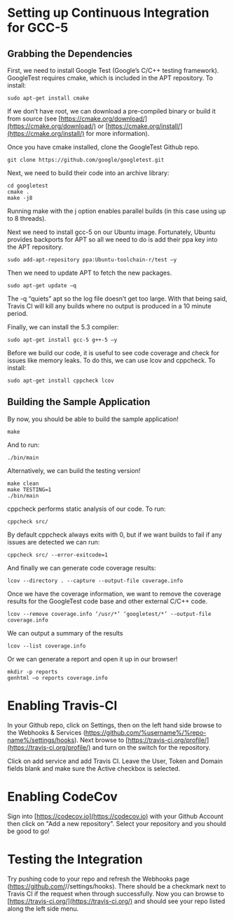 # Setting up Continuous Integration for GCC-5

## Grabbing the Dependencies

First, we need to install Google Test (Google’s C/C++ testing framework). GoogleTest requires cmake, which is included in the APT repository. To install:

```sudo apt-get install cmake```

If we don’t have root, we can download a pre-compiled binary or build it from source (see [https://cmake.org/download/](https://cmake.org/download/) or [https://cmake.org/install/](https://cmake.org/install/) for more information). 

Once you have cmake installed, clone the GoogleTest Github repo.

```git clone https://github.com/google/googletest.git```

Next, we need to build their code into an archive library:

```
cd googletest
cmake .
make -j8
```

Running make with the j option enables parallel builds (in this case using up to 8 threads). 


Next we need to install gcc-5 on our Ubuntu image. Fortunately, Ubuntu provides backports for APT so all we need to do is add their ppa key into the APT repository. 

```sudo add-apt-repository ppa:Ubuntu-toolchain-r/test –y```

Then we need to update APT to fetch the new packages.

```sudo apt-get update –q```

The -q “quiets” apt so the log file doesn’t get too large. With that being said, Travis CI will kill any builds where no output is produced in a 10 minute period.

Finally, we can install the 5.3 compiler:

```sudo apt-get install gcc-5 g++-5 –y```

Before we build our code, it is useful to see code coverage and check for issues like memory leaks. To do this, we can use lcov and cppcheck. To install:

```sudo apt-get install cppcheck lcov```

## Building the Sample Application

By now, you should be able to build the sample application!

```
make
```

And to run:

```
./bin/main
```

Alternatively, we can build the testing version!

```
make clean
make TESTING=1
./bin/main
```

cppcheck performs static analysis of our code. To run:

```cppcheck src/```

By default cppcheck always exits with 0, but if we want builds to fail if any issues are detected we can run:

```cppcheck src/ --error-exitcode=1```

And finally we can generate code coverage results:

```lcov --directory . --capture --output-file coverage.info```

Once we have the coverage information, we want to remove the coverage results for the GoogleTest code base and other external C/C++ code.

```lcov --remove coverage.info ‘/usr/*’ ‘googletest/*’ --output-file coverage.info```

We can output a summary of the results

```lcov --list coverage.info```

Or we can generate a report and open it up in our browser!

```
mkdir -p reports
genhtml –o reports coverage.info
```

# Enabling Travis-CI

In your Github repo, click on Settings, then on the left hand side browse to the Webhooks & Services (https://github.com/%username%/%repo-name%/settings/hooks). Next browse to [https://travis-ci.org/profile/](https://travis-ci.org/profile/) and turn on the switch for the repository. 

Click on add service and add Travis CI. Leave the User, Token and Domain fields blank and make sure the Active checkbox is selected. 

# Enabling CodeCov

Sign into [https://codecov.io](https://codecov.io) with your Github Account then click on "Add a new repository". Select your repository and you should be good to go!

# Testing the Integration

Try pushing code to your repo and refresh the Webhooks page (https://github.com/<username>/<repo-name>/settings/hooks). There should be a checkmark next to Travis CI if the request when through successfully. Now you can browse to [https://travis-ci.org/](https://travis-ci.org/) and should see your repo listed along the left side menu. 

